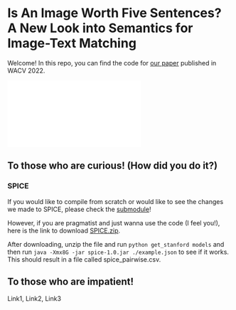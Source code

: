 # Is An Image Worth Five Sentences? A New Look into Semantics for Image-Text Matching
Welcome! In this repo, you can find the code for [our paper](https://arxiv.org/pdf/2110.02623.pdf) published in WACV 2022. 

![Adaptive Margin Model!](./models.pdf)

## To those who are curious! (How did you do it?)
### SPICE

If you would like to compile from scratch or would like to see the changes we made to SPICE, please check the 
[submodule](https://github.com/furkanbiten/SPICE/tree/a8f69f1478faea2d61d94f759ebc2ca112be3111)!

However, if you are pragmatist and just wanna use the code (I feel you!), here is the link to download
[SPICE.zip](https://drive.google.com/file/d/1U9M-Z44fluvIovdR4DFNd3YyyjNfL702/view?usp=sharing). 

After downloading, unzip the file and run `python get_stanford models` and then run `java -Xmx8G -jar spice-1.0.jar ./example.json` to see if it works. 
This should result in a file called spice_pairwise.csv. 

## To those who are impatient!
Link1, Link2, Link3


